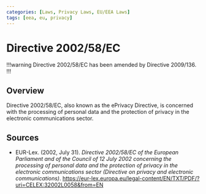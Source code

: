 ```yaml
---
categories: [Laws, Privacy Laws, EU/EEA Laws]
tags: [eea, eu, privacy]
---
```


# Directive 2002/58/EC

!!!warning
Directive 2002/58/EC has been amended by Directive 2009/136.
!!!

## Overview

Directive 2002/58/EC, also known as the ePrivacy Directive, is concerned with the processing of personal data and the protection of privacy in the electronic communications sector.

## Sources

- EUR-Lex. (2002, July 31). *Directive 2002/58/EC of the European Parliament and of the Council of 12 July 2002 concerning the processing of personal data and the protection of privacy in the electronic communications sector (Directive on privacy and electronic communications)*. https://eur-lex.europa.eu/legal-content/EN/TXT/PDF/?uri=CELEX:32002L0058&from=EN
